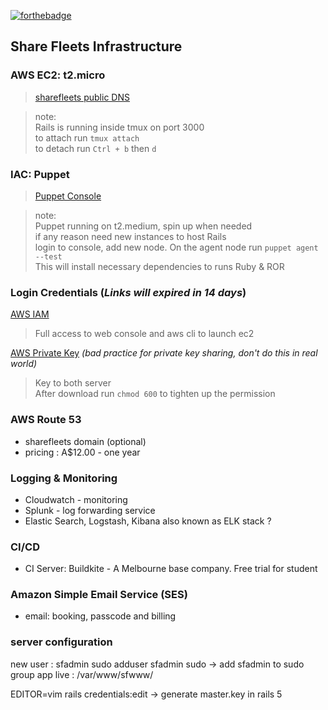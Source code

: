 [![forthebadge](https://forthebadge.com/images/badges/made-with-ruby.svg)](https://forthebadge.com)

## Share Fleets Infrastructure

### AWS EC2: t2.micro 
> [sharefleets public DNS](http://ec2-54-66-162-34.ap-southeast-2.compute.amazonaws.com:3000)

> note:   
  Rails is running inside tmux on port 3000  
  to attach run `tmux attach`  
  to detach run `Ctrl + b` then `d`  
  
  
### IAC: Puppet
> [Puppet Console](https://ec2-13-237-72-77.ap-southeast-2.compute.amazonaws.com)

> note:   
  Puppet running on t2.medium, spin up when needed  
  if any reason need new instances to host Rails  
  login to console, add new node. On the agent node run `puppet agent --test`  
  This will install necessary dependencies to runs Ruby & ROR  

### Login Credentials (*Links will expired in 14 days*)

[AWS IAM](https://transfer.sh/6NltZ/cs-user.csv)  
> Full access to web console and aws cli to launch ec2

[AWS Private Key](https://transfer.sh/KLRql/share-fleets) *(bad practice for private key sharing, don't do this in real world)*
> Key to both server  
> After download run `chmod 600` to tighten up the permission

### AWS Route 53
* sharefleets domain (optional)
* pricing : A$12.00 - one year

### Logging & Monitoring
* Cloudwatch - monitoring
* Splunk - log forwarding service 
* Elastic Search, Logstash, Kibana also known as ELK stack ?

### CI/CD 
* CI Server: Buildkite - A Melbourne base company. Free trial for student

### Amazon Simple Email Service (SES)
* email:  booking, passcode and billing


### server configuration
new user : sfadmin
sudo adduser sfadmin sudo -> add sfadmin to sudo group
app live : /var/www/sfwww/

EDITOR=vim rails credentials:edit -> generate master.key in rails 5 

